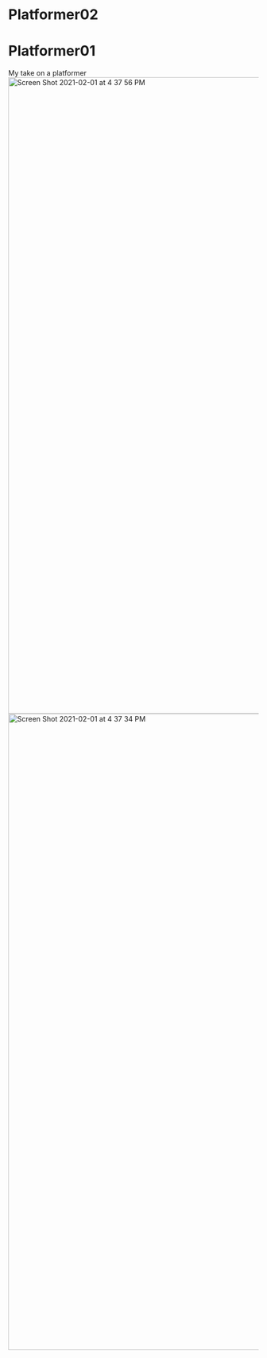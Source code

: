 # Platformer02
# Platformer01
My take on a platformer
<img width="1280" alt="Screen Shot 2021-02-01 at 4 37 56 PM" src="https://user-images.githubusercontent.com/34725789/106521346-1be3d280-64ac-11eb-805b-db4cad10b3ef.png">
<img width="1280" alt="Screen Shot 2021-02-01 at 4 37 34 PM" src="https://user-images.githubusercontent.com/34725789/106521349-1dad9600-64ac-11eb-9e2b-7f28f4c93a3f.png">
